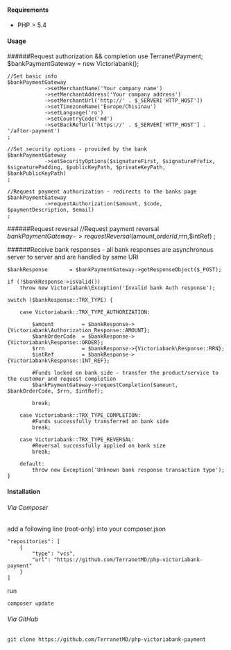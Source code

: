 #### Requirements
* PHP > 5.4

#### Usage

######Request authorization && completion
    use Terranet\Payment;
    $bankPaymentGateway = new Victoriabank();

    //Set basic info
    $bankPaymentGateway
                ->setMerchantName('Your company name')
                ->setMerchantAddress('Your company address')
                ->setMerchantUrl('http://' . $_SERVER['HTTP_HOST'])
                ->setTimezoneName('Europe/Chisinau')
                ->setLanguage('ro')
                ->setCountryCode('md')
                ->setBackRefUrl('https://' . $_SERVER['HTTP_HOST'] . '/after-payment')
    ;

    //Set security options - provided by the bank
    $bankPaymentGateway
                ->setSecurityOptions($signatureFirst, $signaturePrefix, $signaturePadding, $publicKeyPath, $privateKeyPath, $bankPublicKeyPath)
    ;

    //Request payment authorization - redirects to the banks page
    $bankPaymentGateway
                ->requestAuthorization($amount, $code, $paymentDescription, $email)
    ;

######Request reversal
    //Request payment reversal
    $bankPaymentGateway
                ->requestReversal($amount,$orderId,$rrn,$intRef)
    ;

######Receive bank responses - all bank responses are asynchronous server to server and are handled by same URI

    $bankResponse       = $bankPaymentGateway->getResponseObject($_POST);

    if (!$bankResponse->isValid())
        throw new Victoriabank\Exception('Invalid bank Auth response');

    switch ($bankResponse::TRX_TYPE) {

        case Victoriabank::TRX_TYPE_AUTHORIZATION:

            $amount         = $bankResponse->{Victoriabank\Authorization_Response::AMOUNT};
            $bankOrderCode  = $bankResponse->{Victoriabank\Response::ORDER};
            $rrn            = $bankResponse->{Victoriabank\Response::RRN};
            $intRef         = $bankResponse->{Victoriabank\Response::INT_REF};

            #Funds locked on bank side - transfer the product/service to the customer and request completion
            $bankPaymentGateway->requestCompletion($amount, $bankOrderCode, $rrn, $intRef);

            break;

        case Victoriabank::TRX_TYPE_COMPLETION:
            #Funds successfully transferred on bank side
            break;

        case Victoriabank::TRX_TYPE_REVERSAL:
            #Reversal successfully applied on bank size
            break;

        default:
            throw new Exception('Unknown bank response transaction type');
    }


#### Installation

###### Via Composer
add a following line (root-only) into your composer.json

    "repositories": [
        {
            "type": "vcs",
            "url": "https://github.com/TerranetMD/php-victoriabank-payment"
        }
    ]

run

    composer update

###### Via GitHub

    git clone https://github.com/TerranetMD/php-victoriabank-payment
